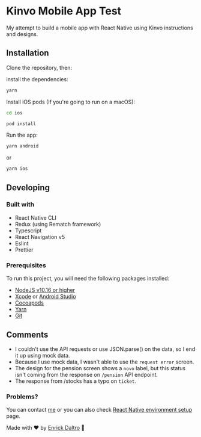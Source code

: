# Kinvo Mobile App Test

My attempt to build a mobile app with React Native using Kinvo instructions and designs.



## Installation

Clone the repository, then:

install the dependencies:

```bash
yarn
```

Install iOS pods (If you're going to run on a macOS):

```bash
cd ios
```

```bash
pod install
```

Run the app:

```bash
yarn android
```
or 

```bash
yarn ios 
```

## Developing

### Built with
- React Native CLI
- Redux (using Rematch framework)
- Typescript
- React Navigation v5
- Eslint
- Prettier

### Prerequisites

To run this project, you will need the following packages installed:

- [NodeJS v10.16 or higher](https://nodejs.org/en/)
- [Xcode](https://apps.apple.com/us/app/xcode/id497799835?mt=12) or [Android Studio](https:/P/developer.android.com/studio)
- [Cocoapods](https://cocoapods.org/)
- [Yarn](https://yarnpkg.com/)
- [Git](https://git-scm.com/)

## Comments
- I couldn't use the API requests or use JSON.parse() on the data, so I end it up using mock data.
- Because I use mock data, I wasn't able to use the `request error` screen.
- The design for the pension screen shows a `novo` label, but this status isn't coming from the response on `/pension` API endpoint.
- The response from /stocks has a typo on `ticket`.

### Problems?

You can contact [me](https://www.linkedin.com/in/enrickdaltro/) or you can also check [React Native environment setup](https://reactnative.dev/docs/environment-setup) page.

Made with ❤️ by [Enrick Daltro](https://www.linkedin.com/in/enrickdaltro/) 🤙
